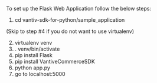 To set up the Flask Web Application follow the below steps:

1. cd vantiv-sdk-for-python/sample_application

(Skip to step #4 if you do not want to use virtualenv)

2. virtualenv venv
3. . venv/bin/activate
4. pip install Flask 
5. pip install VantiveCommerceSDK
6. python app.py
7. go to localhost:5000
